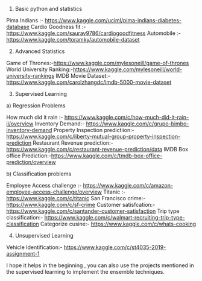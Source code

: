 1. Basic python and statistics

Pima Indians :- https://www.kaggle.com/uciml/pima-indians-diabetes-database
Cardio Goodness fit :- https://www.kaggle.com/saurav9786/cardiogoodfitness
Automobile :- https://www.kaggle.com/toramky/automobile-dataset

2. Advanced Statistics

Game of Thrones:-https://www.kaggle.com/mylesoneill/game-of-thrones
World University Ranking:-https://www.kaggle.com/mylesoneill/world-university-rankings
IMDB Movie Dataset:- https://www.kaggle.com/carolzhangdc/imdb-5000-movie-dataset

3. Supervised Learning

a) Regression Problems

How much did it rain :- https://www.kaggle.com/c/how-much-did-it-rain-ii/overview
Inventory Demand:- https://www.kaggle.com/c/grupo-bimbo-inventory-demand
Property Inspection predictiion:- https://www.kaggle.com/c/liberty-mutual-group-property-inspection-prediction
Restaurant Revenue prediction:- https://www.kaggle.com/c/restaurant-revenue-prediction/data
IMDB Box office Prediction:-https://www.kaggle.com/c/tmdb-box-office-prediction/overview

b) Classification problems

Employee Access challenge :- https://www.kaggle.com/c/amazon-employee-access-challenge/overview
Titanic :- https://www.kaggle.com/c/titanic
San Francisco crime:- https://www.kaggle.com/c/sf-crime
Customer satisfcation:-https://www.kaggle.com/c/santander-customer-satisfaction
Trip type classification:- https://www.kaggle.com/c/walmart-recruiting-trip-type-classification
Categorize cusine:- https://www.kaggle.com/c/whats-cooking

4. Unsupervised Learning

Vehicle Identification:- https://www.kaggle.com/c/st4035-2019-assignment-1

I hope it helps in the beginning , you can also use the projects mentioned in the supervised learning to implement the ensemble techniques.
